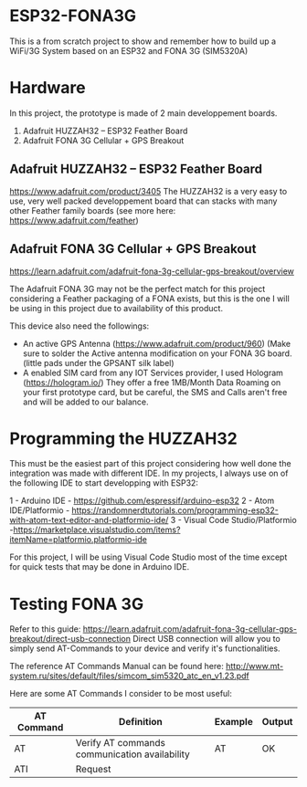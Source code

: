 # ESP32-FONA3G
This is a from scratch project to show and remember how to build up a WiFi/3G System based on an ESP32 and FONA 3G (SIM5320A)

# Hardware
In this project, the prototype is made of 2 main developpement boards.
  1. Adafruit HUZZAH32 – ESP32 Feather Board
  2. Adafruit FONA 3G Cellular + GPS Breakout
  
## Adafruit HUZZAH32 – ESP32 Feather Board
https://www.adafruit.com/product/3405
The HUZZAH32 is a very easy to use, very well packed developpement board that can stacks with many other Feather family boards (see more here: https://www.adafruit.com/feather) 

## Adafruit FONA 3G Cellular + GPS Breakout
https://learn.adafruit.com/adafruit-fona-3g-cellular-gps-breakout/overview

The Adafruit FONA 3G may not be the perfect match for this project considering a Feather packaging of a FONA exists, but this is the one I will be using in this project due to availability of this product.

This device also need the followings:
  - An active GPS Antenna (https://www.adafruit.com/product/960) (Make sure to solder the Active antenna modification on your FONA 3G board. (little pads under the GPSANT silk label)
  - A enabled SIM card from any IOT Services provider, I used Hologram (https://hologram.io/) They offer a free 1MB/Month Data Roaming on your first prototype card, but be careful, the SMS and Calls aren't free and will be added to our balance.
  
# Programming the HUZZAH32
This must be the easiest part of this project considering how well done the integration was made with different IDE. In my projects, I always use on of the following IDE to start developping with ESP32:
  
  1 - Arduino IDE - https://github.com/espressif/arduino-esp32
  2 - Atom IDE/Platformio - https://randomnerdtutorials.com/programming-esp32-with-atom-text-editor-and-platformio-ide/
  3 - Visual Code Studio/Platformio -https://marketplace.visualstudio.com/items?itemName=platformio.platformio-ide
  
For this project, I will be using Visual Code Studio most of the time except for quick tests that may be done in Arduino IDE.

# Testing FONA 3G
Refer to this guide: https://learn.adafruit.com/adafruit-fona-3g-cellular-gps-breakout/direct-usb-connection
Direct USB connection will allow you to simply send AT-Commands to your device and verify it's functionalities.

The reference AT Commands Manual can be found here: http://www.mt-system.ru/sites/default/files/simcom_sim5320_atc_en_v1.23.pdf

Here are some AT Commands I consider to be most useful:

| AT Command  | Definition | Example | Output |
| ------------- | ------------- | ------------- | ------------- |
| AT  | Verify AT commands communication availability | AT | OK |
| ATI  | Request   |  |  |


